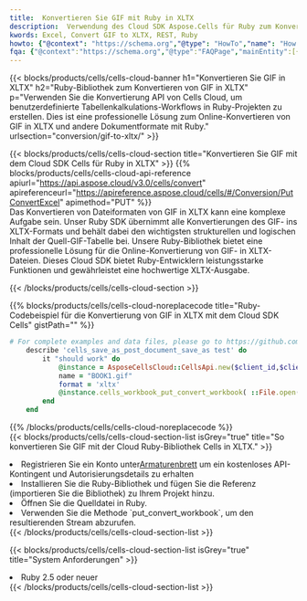 ```yaml
---
title:  Konvertieren Sie GIF mit Ruby in XLTX
description:  Verwendung des Cloud SDK Aspose.Cells für Ruby zum Konvertieren einer Datei im GIF-Format in eine Datei im XLTX-Format.
kwords: Excel, Convert GIF to XLTX, REST, Ruby
howto: {"@context": "https://schema.org","@type": "HowTo","name": "How to convert GIF to XLTX using the Cells Cloud Ruby library.","description": "How to convert GIF to XLTX using the Cells Cloud Ruby library.","image": {"@type": "ImageObject"},"url": "/ruby/conversion/gif-to-xltx/","step": [{ "@type": "HowToStep","name": "How to convert GIF to XLTX using the Cells Cloud Ruby library. step 1", "image": {"@type": "ImageObject",},"url": "/ruby/conversion/gif-to-xltx/","text": "Register an account at <a href='https://dashboard.aspose.cloud/'>Dashboard</a> to get free API quota & authorization details",},{ "@type": "HowToStep","name": "How to convert GIF to XLTX using the Cells Cloud Ruby library. step 1", "image": {"@type": "ImageObject",},"url": "/ruby/conversion/gif-to-xltx/","text": "Install Ruby library and add the reference (import the library) to your project.",},{ "@type": "HowToStep","name": "How to convert GIF to XLTX using the Cells Cloud Ruby library. step 1", "image": {"@type": "ImageObject",},"url": "/ruby/conversion/gif-to-xltx/","text": "Open the source file in Ruby.",},{ "@type": "HowToStep","name": "How to convert GIF to XLTX using the Cells Cloud Ruby library. step 1", "image": {"@type": "ImageObject",},"url": "/ruby/conversion/gif-to-xltx/","text": "Use the `put_convert_workbook` method to retrieve the resulting stream.",}, ],"supply": {"@type": "HowToSupply","name": "document"},"tool": [{"@type": "HowToTool","name": "RubyMine, Visual Studio Code, Aptana Studio, NetBeans"},{"@type": "HowToTool","name": "Aspose Cells"}],"totalTime": "PT6M"}
fqa: {"@context":"https://schema.org","@type":"FAQPage","mainEntity":[{"@type":"Question","name":"Why convert file formats in C# using REST API?","acceptedAnswer":{"@type":"Answer","text":"Documents are encoded in many ways, and some files may be incompatible with the software you use. To open and read such files, just convert them to appropriate file formats.<br/><ol><li>Install .NET SDK and add the reference (import the library) to your project.</li><li>Open the source file in C# using REST API.</li><li>Call the PutConvertWorkbookRequest() method, passing an output filename with required extension.</li><li>Get the result of conversion as a separate file.</li></ol>"}},{"@type":"Question","name":"What file formats can I convert with your C# library?","acceptedAnswer":{"@type":"Answer","text":"We support a variety of file formats for conversion using .NET library, including XLSX, Excel, xls , PDF, CSV, HTML, Markdown, XML, PNG, JPG, TIFF, Json, TXT and many more."}},{"@type":"Question","name":"What is the maximum allowed file size for conversion using this .NET library?","acceptedAnswer":{"@type":"Answer","text":"There are no file size limits for format conversions using .NET library."}}]}
---
```

{{< blocks/products/cells/cells-cloud-banner h1="Konvertieren Sie GIF in XLTX" h2="Ruby-Bibliothek zum Konvertieren von GIF in XLTX" p="Verwenden Sie die Konvertierung API von Cells Cloud, um benutzerdefinierte Tabellenkalkulations-Workflows in Ruby-Projekten zu erstellen. Dies ist eine professionelle Lösung zum Online-Konvertieren von GIF in XLTX und andere Dokumentformate mit Ruby." urlsection="conversion/gif-to-xltx/" >}}

{{< blocks/products/cells/cells-cloud-section title="Konvertieren Sie GIF mit dem Cloud SDK Cells für Ruby in XLTX" >}}
{{% blocks/products/cells/cells-cloud-api-reference apiurl="https://api.aspose.cloud/v3.0/cells/convert" apireferenceurl="https://apireference.aspose.cloud/cells/#/Conversion/PutConvertExcel" apimethod="PUT" %}}
<br/>
Das Konvertieren von Dateiformaten von GIF in XLTX kann eine komplexe Aufgabe sein. Unser Ruby SDK übernimmt alle Konvertierungen des GIF- ins XLTX-Formats und behält dabei den wichtigsten strukturellen und logischen Inhalt der Quell-GIF-Tabelle bei. Unsere Ruby-Bibliothek bietet eine professionelle Lösung für die Online-Konvertierung von GIF- in XLTX-Dateien. Dieses Cloud SDK bietet Ruby-Entwicklern leistungsstarke Funktionen und gewährleistet eine hochwertige XLTX-Ausgabe.

{{< /blocks/products/cells/cells-cloud-section >}}

{{% blocks/products/cells/cells-cloud-noreplacecode title="Ruby-Codebeispiel für die Konvertierung von GIF in XLTX mit dem Cloud SDK Cells" gistPath="" %}}
 
```ruby
# For complete examples and data files, please go to https://github.com/aspose-cells-cloud/aspose-cells-cloud-ruby/
    describe 'cells_save_as_post_document_save_as test' do
        it "should work" do
            @instance = AsposeCellsCloud::CellsApi.new($client_id,$client_secret,"v3.0","https://api.aspose.cloud/")
            name = "BOOK1.gif"
            format = 'xltx'
            @instance.cells_workbook_put_convert_workbook( ::File.open(File.expand_path("data/"+name),"r")  {|io| io.read(io.size) },{:format=>format})     
        end
    end
```
 
{{% /blocks/products/cells/cells-cloud-noreplacecode %}}
<br/>
{{< blocks/products/cells/cells-cloud-section-list isGrey="true" title="So konvertieren Sie GIF mit der Cloud Ruby-Bibliothek Cells in XLTX." >}}
<li> Registrieren Sie ein Konto unter<a href="https://dashboard.aspose.cloud/">Armaturenbrett</a> um ein kostenloses API-Kontingent und Autorisierungsdetails zu erhalten</li>
<li>Installieren Sie die Ruby-Bibliothek und fügen Sie die Referenz (importieren Sie die Bibliothek) zu Ihrem Projekt hinzu.</li>
<li>Öffnen Sie die Quelldatei in Ruby.</li>
<li>Verwenden Sie die Methode `put_convert_workbook`, um den resultierenden Stream abzurufen.</li>
{{< /blocks/products/cells/cells-cloud-section-list >}}

{{< blocks/products/cells/cells-cloud-section-list isGrey="true" title="System Anforderungen" >}}
<li>Ruby 2.5 oder neuer</li>
{{< /blocks/products/cells/cells-cloud-section-list >}}
